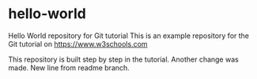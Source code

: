 # hello-world
Hello World repository for Git tutorial
This is an example repository for the Git tutorial on https://www.w3schools.com

This repository is built step by step in the tutorial.
Another change was made.
New line from readme branch.